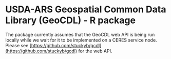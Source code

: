 # USDA-ARS Geospatial Common Data Library (GeoCDL) - R package

The package currently assumes that the GeoCDL web API is being run locally while we wait for it to be implemented on a CERES service node. Please see [https://github.com/stuckyb/gcdl](https://github.com/stuckyb/gcdl) for the web API.